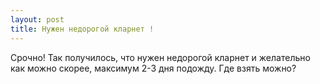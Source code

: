 ```yaml
---
layout: post 
title: Нужен недорогой кларнет ! 
--- 
```

Срочно! Так получилось, что нужен недорогой кларнет и желательно как можно скорее, максимум 2-3 дня подожду. Где взять можно?